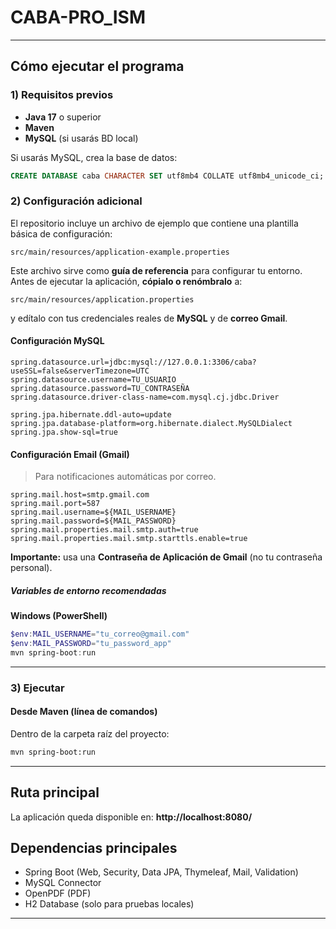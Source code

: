 # CABA-PRO_ISM
---
## Cómo ejecutar el programa

### 1) Requisitos previos
- **Java 17** o superior  
- **Maven**  
- **MySQL** (si usarás BD local)

Si usarás MySQL, crea la base de datos:
```sql
CREATE DATABASE caba CHARACTER SET utf8mb4 COLLATE utf8mb4_unicode_ci;
````

### 2) Configuración adicional

El repositorio incluye un archivo de ejemplo que contiene una plantilla básica de configuración:

```
src/main/resources/application-example.properties
```

Este archivo sirve como **guía de referencia** para configurar tu entorno.  
Antes de ejecutar la aplicación, **cópialo o renómbralo** a:

```
src/main/resources/application.properties
```

y edítalo con tus credenciales reales de **MySQL** y de **correo Gmail**.

#### Configuración MySQL

```properties
spring.datasource.url=jdbc:mysql://127.0.0.1:3306/caba?useSSL=false&serverTimezone=UTC
spring.datasource.username=TU_USUARIO
spring.datasource.password=TU_CONTRASEÑA
spring.datasource.driver-class-name=com.mysql.cj.jdbc.Driver

spring.jpa.hibernate.ddl-auto=update
spring.jpa.database-platform=org.hibernate.dialect.MySQLDialect
spring.jpa.show-sql=true
```

#### Configuración Email (Gmail)

> Para notificaciones automáticas por correo.

```properties
spring.mail.host=smtp.gmail.com
spring.mail.port=587
spring.mail.username=${MAIL_USERNAME}
spring.mail.password=${MAIL_PASSWORD}
spring.mail.properties.mail.smtp.auth=true
spring.mail.properties.mail.smtp.starttls.enable=true
```

**Importante:** usa una **Contraseña de Aplicación de Gmail** (no tu contraseña personal).

##### Variables de entorno recomendadas

**Windows (PowerShell)**

```powershell
$env:MAIL_USERNAME="tu_correo@gmail.com"
$env:MAIL_PASSWORD="tu_password_app"
mvn spring-boot:run
```

---

### 3) Ejecutar

#### Desde Maven (línea de comandos)

Dentro de la carpeta raíz del proyecto:

```bash
mvn spring-boot:run
```

---

## Ruta principal

La aplicación queda disponible en: **http://localhost:8080/**


## Dependencias principales

* Spring Boot (Web, Security, Data JPA, Thymeleaf, Mail, Validation)
* MySQL Connector
* OpenPDF (PDF)
* H2 Database (solo para pruebas locales)

---
